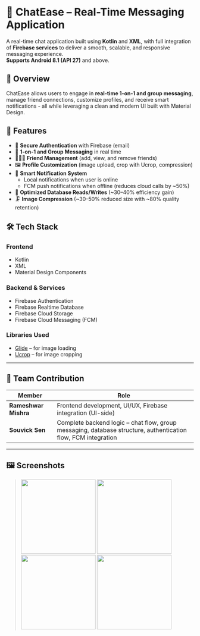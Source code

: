 # 💬 ChatEase – Real-Time Messaging Application

A real-time chat application built using **Kotlin** and **XML**, with full integration of **Firebase services** to deliver a smooth, scalable, and responsive messaging experience.  
**Supports Android 8.1 (API 27)** and above.

## 📱 Overview

ChatEase allows users to engage in **real-time 1-on-1 and group messaging**, manage friend connections, customize profiles, and receive smart notifications - all while leveraging a clean and modern UI built with Material Design.

## 🚀 Features

- 🔐 **Secure Authentication** with Firebase (email)
- 💬 **1-on-1 and Group Messaging** in real time
- 🧑‍🤝‍🧑 **Friend Management** (add, view, and remove friends)
- 🖼 **Profile Customization** (image upload, crop with Ucrop, compression)
- 🔔 **Smart Notification System**
  - Local notifications when user is online
  - FCM push notifications when offline (reduces cloud calls by ~50%)
- 🧠 **Optimized Database Reads/Writes** (~30–40% efficiency gain)
- 🗜 **Image Compression** (~30–50% reduced size with ~80% quality retention)

## 🛠 Tech Stack

### Frontend
- Kotlin
- XML
- Material Design Components

### Backend & Services
- Firebase Authentication
- Firebase Realtime Database
- Firebase Cloud Storage
- Firebase Cloud Messaging (FCM)

### Libraries Used
- [Glide](https://github.com/bumptech/glide) – for image loading
- [Ucrop](https://github.com/Yalantis/uCrop) – for image cropping

---

## 🤝 Team Contribution

| Member         | Role                                       |
|----------------|--------------------------------------------|
| **Rameshwar Mishra** | Frontend development, UI/UX, Firebase integration (UI-side)|
| **Souvick Sen**       | Complete backend logic – chat flow, group messaging, database structure, authentication flow, FCM integration |

---

## 🖼 Screenshots
> <img src="screenshots/welcome_screen.png" width="200"/> <img src="screenshots/login_screen.png" width="200"/> <img src="screenshots/chat_screen.png" width="200"/> <img src="screenshots/groups_screen.png" width="200"/> 


